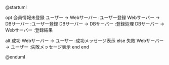 @startuml

opt 会員情報未登録
ユーザー -> Webサーバー :ユーザー登録
Webサーバー -> DBサーバー :ユーザー登録
DBサーバー -> DBサーバー :登録処理
DBサーバー -> Webサーバー :登録結果

alt 成功
  Webサーバー -> ユーザー :成功メッセージ表示
else 失敗
  Webサーバー -> ユーザー :失敗メッセージ表示
end
end

@enduml
